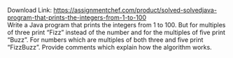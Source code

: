 Download Link: https://assignmentchef.com/product/solved-solvedjava-program-that-prints-the-integers-from-1-to-100
<br>
Write a Java program that prints the integers from 1 to 100. But for multiples of three print “Fizz” instead of the number and for the multiples of five print “Buzz”. For numbers which are multiples of both three and five print “FizzBuzz”. Provide comments which explain how the algorithm works.